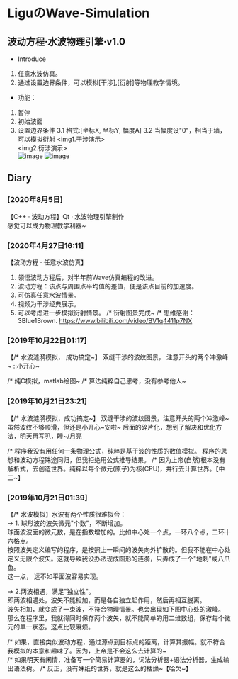 # LiguのWave-Simulation
## 波动方程·水波物理引擎·v1.0
* Introduce
1. 任意水波仿真。
2. 通过设置边界条件，可以模拟[干涉],[衍射]等物理教学情境。

* 功能： 
1. 暂停 
2. 初始波面 
3. 设置边界条件 
    3.1 格式:[坐标X, 坐标Y, 幅度A] 
    3.2 当幅度设"0"，相当于墙，可以模拟衍射 
<img1.干涉演示>  
<img2.衍涉演示>  
![image](https://github.com/LiGuer/Ligu_wave-simulation/blob/master/img/001.png) 
![image](https://github.com/LiGuer/Ligu_wave-simulation/blob/master/img/img2.png) 



## Diary
### [2020年8月5日]
【C++ · 波动方程】Qt · 水波物理引擎制作  
感觉可以成为物理教学利器~  

### [2020年4月27日16:11]  
【波动方程 · 任意水波仿真】 
1. 领悟波动方程后，对半年前Wave仿真编程的改进。  
2. 波动方程：该点与周围点平均值的差值，便是该点目前的加速度。 
3. 可仿真任意水波情景。 
4. 视频为干涉经典展示。 
5. 可以考虑进一步模拟衍射情景。
/*  衍射图景完成~
/*  思维感谢：3Blue1Brown. https://www.bilibili.com/video/BV1q4411p7NX

### [2019年10月22日01:17]  
【/* 水波涟漪模拟， 成功搞定~】
双缝干涉的波纹图景， 注意开头的两个冲激峰~
::小开心~

/* 纯C模拟，matlab绘图~
/* 算法纯粹自己思考，没有参考他人~


### [2019年10月21日23:21]  
【/* 水波涟漪模拟，成功搞定~】
双缝干涉的波纹图景，注意开头的两个冲激峰~
虽然波纹不够顺滑，但还是小开心~安啦~
后面的碎片化，想到了解决和优化方法，明天再写叭，睡~/月亮

/*  程序我没有用任何一条物理公式，纯粹是基于波的性质的数值模拟。
程序的思想和波动方程殊途同归，但我拒绝用公式推导结果。
/*  因为上帝(自然)根本没有解析式，去创造世界。纯粹以每个微元(原子)为核(CPU)，并行去计算世界。【中二~】


### [2019年10月21日01:39]  
【/* 水波模拟】水波有两个性质很难拟合：  
->  1. 球形波的波矢微元"个数"，不断增加。  
     球面波波面的微元数，是在指数增加的。比如中心处一个点，一环八个点，二环十六格点。  
     按照波矢定义编写的程序，是按照上一瞬间的波矢向外扩散的。但我不能在中心处定义无限个波矢。这就导致我没办法现成圆形的涟漪，只弄成了一个"地刺"或八爪鱼。  
     这一点， 远不如平面波容易实现。  

->  2.两波相遇，满足"独立性"。  
     即两波相遇处，波矢不能相加，而是各自独立起作用，然后再相互脱离。  
     波矢相加，就变成了一束波，不符合物理情景。也会出现如下图中心处的激峰。  
     那么在程序里，我就得同时保存两个波矢，就不能简单的用二维数组，保存每个微元的单一状态。这点比较麻烦。  

/*  如果，直接类似波动方程，通过源点到目标点的距离，计算其振幅。就不符合我模拟的本意和趣味了。因为，上帝是不会这么去计算的~  
/*  如果明天有闲情，准备写一个简易计算器的，词法分析器+语法分析器，生成输出语法树。
/*  反正，没有妹纸的世界，就是这么的枯燥~【哈欠~】  
